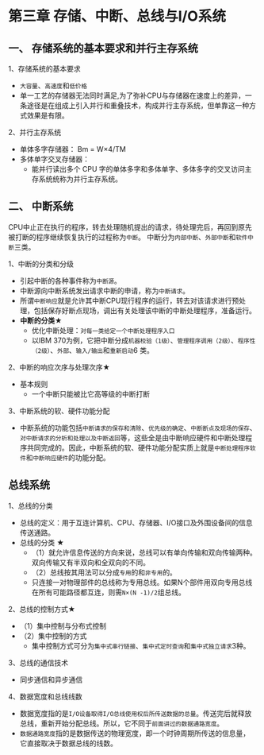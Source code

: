 # 第三章 存储、中断、总线与I/O系统


##  一、 存储系统的基本要求和并行主存系统

1、存储系统的基本要求
  - `大容量`、`高速度`和`低价格`
  - 单一工艺的存储器无法同时满足,为了弥补CPU与存储器在速度上的差异，一条途径是在组成上引入并行和重叠技术，构成并行主存系统，但单靠这一种方式效果是有限。

2、并行主存系统
  - 单体多字存储器： Bm = W×4/TM
  - 多体单字交叉存储器：
    - 能并行读出多个 CPU 字的单体多字和多体单字、多体多字的交叉访问主存系统统称为并行主存系统。

##  二、 中断系统

CPU中止正在执行的程序，转去处理随机提出的请求，待处理完后，再回到原先被打断的程序继续恢复执行的过程称为`中断`。
中断分为`内部中断`、`外部中断`和`软件中断`三类。

1、中断的分类和分级
   - 引起中断的各种事件称为`中断源`。
   - 中断源向中断系统发出请求中断的申请，称为`中断请求`。
   - 所谓`中断响应`就是允许其中断CPU现行程序的运行，转去对该请求进行预处理，包括保存好断点现场，调出有关处理该中断的中断处理程序，准备运行。
   - **中断的分类**★
     - 优化中断处理：`对每一类给定一个中断处理程序入口`
     - 以IBM 370为例，它把中断分成`机器校验（1级）`、`管理程序调用（2级）`、`程序性（2级）`、`外部`、`输入/输出`和`重新启动`6 类。

2、中断的响应次序与处理次序★
   - 基本规则
     - 一个中断只能被比它高等级的中断打断

3、中断系统的软、硬件功能分配
   -  中断系统的功能包括`中断请求的保存和清除`、`优先级的确定`、`中断断点及现场的保存`、`对中断请求的分析和处理以及中断返回`等，这些全是由中断响应硬件和中断处理程序共同完成的。因此，中断系统的软、硬件功能分配实质上就是`中断处理程序软件`和`中断响应硬件`的功能分配。

## 总线系统

1、总线的分类
   - 总线的定义：用于互连计算机、CPU、存储器、I/O接口及外围设备间的信息传送通路。
   - 总线的分类 ★
     - （1）就允许信息传送的方向来说，总线可以有单向传输和双向传输两种。 双向传输又有半双向和全双向的不同。
     - （2）总线按其用法可以分成`专用`的和`非专用`的。 
     - 只连接一对物理部件的总线称为专用总线。如果N个部件用双向专用总线在所有可能路径都互连，则需`N×(N -1)/2`组总线。
  
2、总线的控制方式★
   - （1）集中控制与分布式控制
   - （2）集中控制的方式
     - 集中控制方式可分为`集中式串行链接`、`集中式定时查询`和`集中式独立请求`3种。
  
3、总线的通信技术
   - 同步通信和异步通信

4、数据宽度和总线线数
   - 数据宽度指的是`I/O设备取得I/O总线使用权后所传送数据的总量`。传送完后就释放总线，重新开始分配总线。所以，它不同于`前面讲过的数据通路宽度`。 
   - `数据通路宽度`指的是数据传送的物理宽度，即一个时钟周期所传送的信息量， 它直接取决于数据总线的线数。